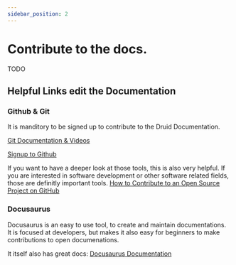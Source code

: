```yaml
---
sidebar_position: 2
---
```


# Contribute to the docs.

TODO

## Helpful Links edit the Documentation

### Github & Git

It is manditory to be signed up to contribute to the Druid Documentation.

[Git Documentation & Videos](https://git-scm.com/doc)

[Signup to Github](https://github.com/signup)

If you want to have a deeper look at those tools, this is also very helpful.
If you are interested in software development or other software related fields, those are definitly important tools.
[How to Contribute to an Open Source Project on GitHub](https://egghead.io/courses/how-to-contribute-to-an-open-source-project-on-github)

### Docusaurus

Docusaurus is an easy to use tool, to create and maintain documentations.
It is focused at developers, but makes it also easy for beginners to make contributions to open documenations.

It itself also has great docs:
[Docusaurus Documentation](https://docusaurus.io/)

